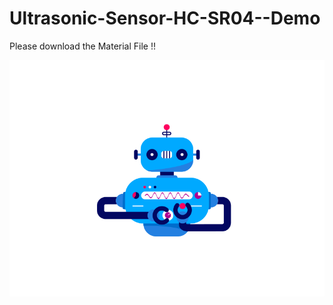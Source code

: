 # Ultrasonic-Sensor-HC-SR04--Demo
Please download the Material File !!

![](https://github.com/ZigbeeFETSC/The-Creative-Workshop-Materials/blob/main/src/aaa.gif)
